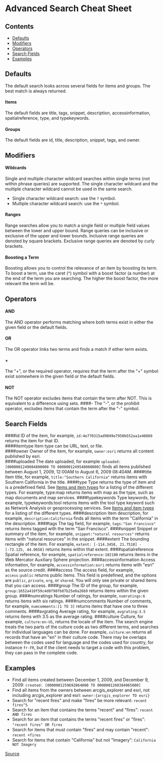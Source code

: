 # Advanced Search Cheat Sheet

## Contents
* [Defaults](https://github.com/ecaldwell/multi-portal-search/blob/master/search-cheat-sheet.md#defaults)
* [Modifiers](https://github.com/ecaldwell/multi-portal-search/blob/master/search-cheat-sheet.md#modifiers)
* [Operators](https://github.com/ecaldwell/multi-portal-search/blob/master/search-cheat-sheet.md#operators)
* [Search Fields](https://github.com/ecaldwell/multi-portal-search/blob/master/search-cheat-sheet.md#search-fields)
* [Examples](https://github.com/ecaldwell/multi-portal-search/blob/master/search-cheat-sheet.md#examples)

## Defaults
The default search looks across several fields for items and groups.  The best match is always returned.
#### Items
The default fields are title, tags, snippet, description, accessinformation, spatialreference, type, and typekeywords.
#### Groups
The default fields are id, title, description, snippet, tags, and owner.

## Modifiers
#### Wildcards
Single and multiple character wildcard searches within single terms (not within phrase queries) are supported. The single character wildcard and the multiple character wildcard cannot be used in the same search.

* Single character wildcard search: use the `?` symbol.
* Multiple character wildcard search: use the `*` symbol.
#### Ranges
Range searches allow you to match a single field or multiple field values between the lower and upper bound. Range queries can be inclusive or exclusive of the upper and lower bounds. Inclusive range queries are denoted by square brackets. Exclusive range queries are denoted by curly brackets.
#### Boosting a Term
Boosting allows you to control the relevance of an item by boosting its term. To boost a term, use the caret (^) symbol with a boost factor (a number) at the end of the term you are searching. The higher the boost factor, the more relevant the term will be.

## Operators
#### AND
The AND operator performs matching where both terms exist in either the given field or the default fields.
#### OR
The OR operator links two terms and finds a match if either term exists.
#### +
The "+", or the required operator, requires that the term after the "+" symbol exist somewhere in the given field or the default fields.
#### NOT
The NOT operator excludes items that contain the term after NOT. This is equivalent to a difference using sets.
####\-
The "-", or the prohibit operator, excludes items that contain the term after the "-" symbol.

## Search Fields
####id
ID of the item, for example, `id:4e770315ad9049e7950b552aa1e40869` returns the item for that ID.  
####itemtype
Item type can be URL, text, or file.  
####owner
Owner of the item, for example, `owner:esri` returns all content published by esri.  
####uploaded
The date uploaded, for example `uploaded: [0000001249084800000 TO 0000001249548000000]` finds all items published between August 1, 2009, 12:00AM to August 6, 2009 08:40AM. 
####title
Item title, for example, `title:"Southern California"` returns items with Southern California in the title.
####type
Type returns the type of item and is a predefined field. See [Items and item types](http://resources.arcgis.com/en/help/arcgis-rest-api/02r3/02r3000000ms000000.htm) for a listing of the different types. For example, type:map returns items with map as the type, such as map documents and map services. 
####typekeywords
Type keywords, for example, typekeywords:tool returns items with the tool type keyword such as Network Analysis or geoprocessing services. See [Items and item types](http://resources.arcgis.com/en/help/arcgis-rest-api/02r3/02r3000000ms000000.htm) for a listing of the different types. 
####description
Item description, for example, `description:California` finds all items with the term "California" in the description. 
####tags
The tag field, for example, `tags:"San Francisco"` returns items tagged with the term "San Francisco". 
####snippet
Snippet or summary of the item, for example, `snippet:"natural resources"` returns items with "natural resources" in the snippet.
####extent
The bounding rectangle of the item. For example, `extent: [-114.3458, 21.7518] - [-73.125, 44.0658]` returns items within that extent.
####spatialreference
Spatial reference, for example, `spatialreference:102100` returns items in the Web Mercator Auxiliary Sphere projection. 
####accessinformation
Access information, for example, `accessinformation:esri` returns items with "esri" as the source credit. 
####access
The access field, for example, `access:public` returns public items. This field is predefined, and the options are `public`, `private`, `org`, or `shared`. You will only see private or shared items that you can access. 
####group
The ID of the group, for example, `group:1652a410f59c4d8f98fb87b25e0a2669` returns items within the given group. 
####numratings
Number of ratings, for example, `numratings:6` returns items with six ratings. 
####numcomments
Number of comments, for example, `numcomments:[1 TO 3]` returns items that have one to three comments. 
####avgrating
Average rating, for example, `avgrating:3.5` returns items with 3.5 as the average rating. 
####culture
Culture, for example, `culture:en-US`, returns the locale of the item. The search engine treats the two parts of the culture code as two different terms, and searches for individual languages can be done. For example, `culture:en` returns all records that have an "en" in their culture code. There may be overlaps between the codes used for language and the codes used for country, for instance `fr-FR`, but if the client needs to target a code with this problem, they can pass in the complete code. 

## Examples
* Find all items created between December 1, 2009, and December 9, 2009: `created: [0000001259692864000 TO 0000001260384065000]`
* Find all items from the owners between arcgis_explorer and esri, not including arcgis_explorer and esri: `owner:{arcgis_explorer TO esri}`
* Search for "recent fires" and make "fires" be more relevant: `recent fires^5`
* Search for an item that contains the terms "recent" and "fires": `recent AND fires`
* Search for an item that contains the terms "recent fires" or "fires": `"recent fires" OR fires`
* Search for items that must contain "fires" and may contain "recent": `recent +fires`
* Search for items that contain "California" but not "Imagery": `California NOT Imagery`

[Source](http://resources.arcgis.com/en/help/arcgis-rest-api/index.html#//02r3000000mn000000)